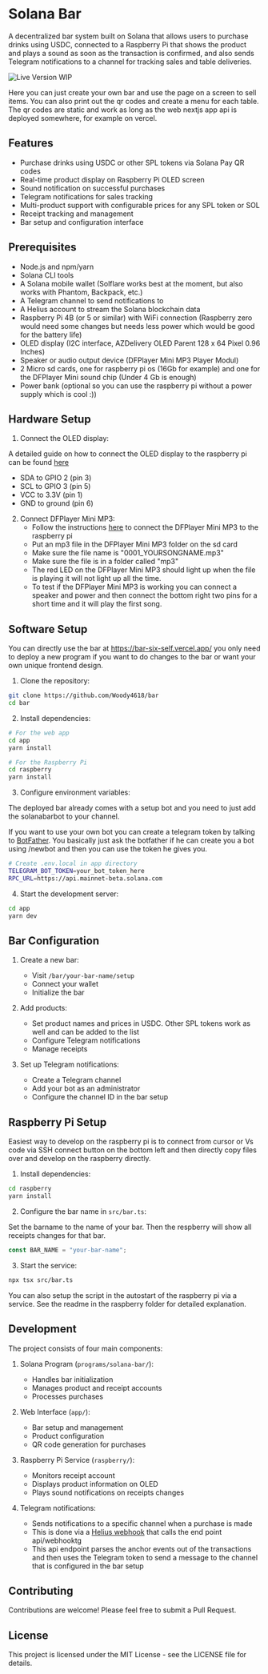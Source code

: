 # Solana Bar

A decentralized bar system built on Solana that allows users to purchase drinks using USDC, connected to a Raspberry Pi that shows the product and plays a sound as soon as the transaction is confirmed, and also sends Telegram notifications to a channel for tracking sales and table deliveries.

![Live Version WIP](https://bar-six-self.vercel.app/)

Here you can just create your own bar and use the page on a screen to sell items.
You can also print out the qr codes and create a menu for each table. The qr codes are static and work as long as the web nextjs app api is deployed somewhere, for example on vercel.

## Features

- Purchase drinks using USDC or other SPL tokens via Solana Pay QR codes
- Real-time product display on Raspberry Pi OLED screen
- Sound notification on successful purchases
- Telegram notifications for sales tracking
- Multi-product support with configurable prices for any SPL token or SOL
- Receipt tracking and management
- Bar setup and configuration interface

## Prerequisites

- Node.js and npm/yarn
- Solana CLI tools
- A Solana mobile wallet (Solflare works best at the moment, but also works with Phantom, Backpack, etc.)
- A Telegram channel to send notifications to
- A Helius account to stream the Solana blockchain data
- Raspberry Pi 4B (or 5 or similar) with WiFi connection (Raspberry zero would need some changes but needs less power which would be good for the battery life)
- OLED display (I2C interface, AZDelivery OLED Parent 128 x 64 Pixel 0.96 Inches)
- Speaker or audio output device (DFPlayer Mini MP3 Player Modul)
- 2 Micro sd cards, one for raspberry pi os (16Gb for example) and one for the DFPlayer Mini sound chip (Under 4 Gb is enough)
- Power bank (optional so you can use the raspberry pi without a power supply which is cool :))

## Hardware Setup

1. Connect the OLED display:

A detailed guide on how to connect the OLED display to the raspberry pi can be found [here](https://github.com/solana-developers/solana-depin-examples/tree/main/Raspberry-LED-display)

- SDA to GPIO 2 (pin 3)
- SCL to GPIO 3 (pin 5)
- VCC to 3.3V (pin 1)
- GND to ground (pin 6)

2. Connect DFPlayer Mini MP3:
   - Follow the instructions [here](https://www.az-delivery.de/MTHRZKKB) to connect the DFPlayer Mini MP3 to the raspberry pi
   - Put an mp3 file in the DFPlayer Mini MP3 folder on the sd card
   - Make sure the file name is "0001_YOURSONGNAME.mp3"
   - Make sure the file is in a folder called "mp3"
   - The red LED on the DFPlayer Mini MP3 should light up when the file is playing it will not light up all the time.
   - To test if the DFPlayer Mini MP3 is working you can connect a speaker and power and then connect the bottom right two pins for a short time and it will play the first song.

## Software Setup

You can directly use the bar at https://bar-six-self.vercel.app/ you only need to deploy a new program if you want to do changes to the bar or want your own unique frontend design.
  
1. Clone the repository:

```bash
git clone https://github.com/Woody4618/bar
cd bar
```

2. Install dependencies:

```bash
# For the web app
cd app
yarn install

# For the Raspberry Pi
cd raspberry
yarn install
```

3. Configure environment variables:

The deployed bar already comes with a setup bot and you need to just add the solanabarbot to your channel.

If you want to use your own bot you can create a telegram token by talking to [BotFather](https://core.telegram.org/bots/tutorial). You basically just ask the botfather if he can create you a bot using /newbot and then you can use the token he gives you.

```bash
# Create .env.local in app directory
TELEGRAM_BOT_TOKEN=your_bot_token_here
RPC_URL=https://api.mainnet-beta.solana.com
```

4. Start the development server:

```bash
cd app
yarn dev
```

## Bar Configuration

1. Create a new bar:

   - Visit `/bar/your-bar-name/setup`
   - Connect your wallet
   - Initialize the bar

2. Add products:

   - Set product names and prices in USDC. Other SPL tokens work as well and can be added to the list
   - Configure Telegram notifications
   - Manage receipts

3. Set up Telegram notifications:
   - Create a Telegram channel
   - Add your bot as an administrator
   - Configure the channel ID in the bar setup

## Raspberry Pi Setup

Easiest way to develop on the raspberry pi is to connect from cursor or Vs code via SSH connect button on the bottom left and then directly copy files over and develop on the raspberry directly.

1. Install dependencies:

```bash
cd raspberry
yarn install
```

2. Configure the bar name in `src/bar.ts`:

Set the barname to the name of your bar. Then the respberry will show all receipts changes for that bar.

```typescript
const BAR_NAME = "your-bar-name";
```

3. Start the service:

```bash
npx tsx src/bar.ts
```

You can also setup the script in the autostart of the raspberry pi via a service. See the readme in the raspberry folder for detailed explanation.

## Development

The project consists of four main components:

1. Solana Program (`programs/solana-bar/`):

   - Handles bar initialization
   - Manages product and receipt accounts
   - Processes purchases

2. Web Interface (`app/`):

   - Bar setup and management
   - Product configuration
   - QR code generation for purchases

3. Raspberry Pi Service (`raspberry/`):

   - Monitors receipt account
   - Displays product information on OLED
   - Plays sound notifications on receipts changes

4. Telegram notifications:
   - Sends notifications to a specific channel when a purchase is made
   - This is done via a [Helius webhook](https://docs.helius.dev/data-streaming/webhooks) that calls the end point api/webhooktg
   - This api endpoint parses the anchor events out of the transactions and then uses the Telegram token to send a message to the channel that is configured in the bar setup

## Contributing

Contributions are welcome! Please feel free to submit a Pull Request.

## License

This project is licensed under the MIT License - see the LICENSE file for details.
